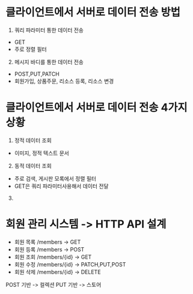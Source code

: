 # 클라이언트에서 서버로 데이터 전송 방법
1. 쿼리 파라미터 통한 데이터 전송
  - GET
  - 주로 정렬 필터

2. 메시지 바디를 통한 데이터 전송
  - POST,PUT,PATCH
  - 회원가입, 상품주문, 리소스 등록, 리소스 변경

# 클라이언트에서 서버로 데이터 전송 4가지 상황
1. 정적 데이터 조회
  - 이미지, 정적 텍스트 문서

2. 동적 데이터 조회
  - 주로 검색, 게시판 모록에서 정렬 필터
  - GET은 쿼리 파라미터사용해서 데이터 전달

3. 


# 회원 관리 시스템 -> HTTP API 설계
- 회원 목록 /members -> GET
- 회원 등록 /members -> POST
- 회원 조회 /members/{id} -> GET
- 회원 수정 /members/{id} -> PATCH,PUT,POST
- 회원 삭제 /members/{id} -> DELETE

POST 기반 -> 컬렉션
PUT 기반 -> 스토어

